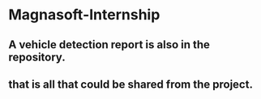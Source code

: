 # Magnasoft-Internship
## A vehicle detection report is also in the repository.
## that is all that could be shared from the project.
